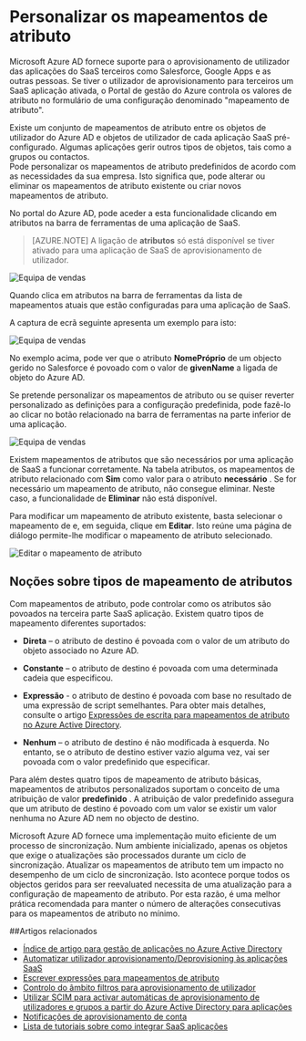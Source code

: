 <properties
    pageTitle="Personalizar os mapeamentos de atributo | Microsoft Azure"
    description="Saiba que mapeamentos de atributo para aplicações SaaS no Azure Active Directory como pode modificá-los para abordar as necessidades da sua empresa."
    services="active-directory"
    documentationCenter=""
    authors="markusvi"
    manager="femila"
    editor=""/>

<tags
    ms.service="active-directory"
    ms.workload="identity"
    ms.tgt_pltfrm="na"
    ms.devlang="na"
    ms.topic="article"
    ms.date="10/10/2016"
    ms.author="markusvi"/>


# <a name="customizing-attribute-mappings"></a>Personalizar os mapeamentos de atributo


Microsoft Azure AD fornece suporte para o aprovisionamento de utilizador das aplicações do SaaS terceiros como Salesforce, Google Apps e as outras pessoas. Se tiver o utilizador de aprovisionamento para terceiros um SaaS aplicação ativada, o Portal de gestão do Azure controla os valores de atributo no formulário de uma configuração denominado "mapeamento de atributo".

Existe um conjunto de mapeamentos de atributo entre os objetos de utilizador do Azure AD e objetos de utilizador de cada aplicação SaaS pré-configurado. Algumas aplicações gerir outros tipos de objetos, tais como a grupos ou contactos. <br> 
Pode personalizar os mapeamentos de atributo predefinidos de acordo com as necessidades da sua empresa. Isto significa que, pode alterar ou eliminar os mapeamentos de atributo existente ou criar novos mapeamentos de atributo.

No portal do Azure AD, pode aceder a esta funcionalidade clicando em atributos na barra de ferramentas de uma aplicação de SaaS.

> [AZURE.NOTE] A ligação de **atributos** só está disponível se tiver ativado para uma aplicação de SaaS de aprovisionamento de utilizador. 


![Equipa de vendas][1] 


Quando clica em atributos na barra de ferramentas da lista de mapeamentos atuais que estão configuradas para uma aplicação de SaaS.

A captura de ecrã seguinte apresenta um exemplo para isto:



![Equipa de vendas][2]  


No exemplo acima, pode ver que o atributo **NomePróprio** de um objecto gerido no Salesforce é povoado com o valor de **givenName** a ligada de objeto do Azure AD.

Se pretende personalizar os mapeamentos de atributo ou se quiser reverter personalizado as definições para a configuração predefinida, pode fazê-lo ao clicar no botão relacionado na barra de ferramentas na parte inferior de uma aplicação.


![Equipa de vendas][3]  


Existem mapeamentos de atributos que são necessários por uma aplicação de SaaS a funcionar corretamente. Na tabela atributos, os mapeamentos de atributo relacionado com **Sim** como valor para o atributo **necessário** . Se for necessário um mapeamento de atributo, não consegue eliminar. Neste caso, a funcionalidade de **Eliminar** não está disponível.

Para modificar um mapeamento de atributo existente, basta selecionar o mapeamento de e, em seguida, clique em **Editar**. Isto reúne uma página de diálogo permite-lhe modificar o mapeamento de atributo selecionado.


![Editar o mapeamento de atributo][4]  



## <a name="understanding-attribute-mapping-types"></a>Noções sobre tipos de mapeamento de atributos


Com mapeamentos de atributo, pode controlar como os atributos são povoados na terceira parte SaaS aplicação. Existem quatro tipos de mapeamento diferentes suportados:

- **Direta** – o atributo de destino é povoada com o valor de um atributo do objeto associado no Azure AD.


- **Constante** – o atributo de destino é povoada com uma determinada cadeia que especificou.


- **Expressão** - o atributo de destino é povoada com base no resultado de uma expressão de script semelhantes. Para obter mais detalhes, consulte o artigo [Expressões de escrita para mapeamentos de atributo no Azure Active Directory](active-directory-saas-writing-expressions-for-attribute-mappings.md).


- **Nenhum** – o atributo de destino é não modificada à esquerda. No entanto, se o atributo de destino estiver vazio alguma vez, vai ser povoada com o valor predefinido que especificar.



Para além destes quatro tipos de mapeamento de atributo básicas, mapeamentos de atributos personalizados suportam o conceito de uma atribuição de valor **predefinido** . A atribuição de valor predefinido assegura que um atributo de destino é povoado com um valor se existir um valor nenhuma no Azure AD nem no objecto de destino.

Microsoft Azure AD fornece uma implementação muito eficiente de um processo de sincronização. Num ambiente inicializado, apenas os objetos que exige o atualizações são processados durante um ciclo de sincronização. Atualizar os mapeamentos de atributo tem um impacto no desempenho de um ciclo de sincronização. Isto acontece porque todos os objectos geridos para ser reevaluated necessita de uma atualização para a configuração de mapeamento de atributo. Por esta razão, é uma melhor prática recomendada para manter o número de alterações consecutivas para os mapeamentos de atributo no mínimo.


##<a name="related-articles"></a>Artigos relacionados

- [Índice de artigo para gestão de aplicações no Azure Active Directory](active-directory-apps-index.md)
- [Automatizar utilizador aprovisionamento/Deprovisioning às aplicações SaaS](active-directory-saas-app-provisioning.md)
- [Escrever expressões para mapeamentos de atributo](active-directory-saas-writing-expressions-for-attribute-mappings.md)
- [Controlo do âmbito filtros para aprovisionamento de utilizador](active-directory-saas-scoping-filters.md)
- [Utilizar SCIM para activar automáticas de aprovisionamento de utilizadores e grupos a partir do Azure Active Directory para aplicações](active-directory-scim-provisioning.md)
- [Notificações de aprovisionamento de conta](active-directory-saas-account-provisioning-notifications.md)
- [Lista de tutoriais sobre como integrar SaaS aplicações](active-directory-saas-tutorial-list.md)


<!--Image references-->
[1]: ./media/active-directory-saas-customizing-attribute-mappings/ic765497.png
[2]: ./media/active-directory-saas-customizing-attribute-mappings/ic775419.png
[3]: ./media/active-directory-saas-customizing-attribute-mappings/ic775420.png
[4]: ./media/active-directory-saas-customizing-attribute-mappings/ic775421.png
